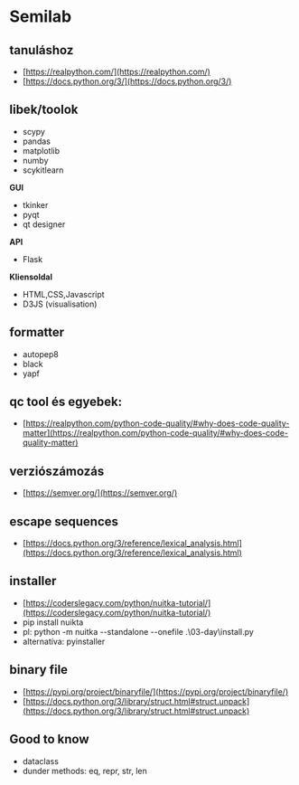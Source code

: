 # Semilab

## tanuláshoz
- [https://realpython.com/](https://realpython.com/)
- [https://docs.python.org/3/](https://docs.python.org/3/)

## libek/toolok

- scypy
- pandas
- matplotlib
- numby 
- scykitlearn

**GUI**
- tkinker
- pyqt
- qt designer

**API**
- Flask

**Kliensoldal**
- HTML,CSS,Javascript
- D3JS (visualisation)

## formatter
- autopep8
- black
- yapf

## qc tool és egyebek:
- [https://realpython.com/python-code-quality/#why-does-code-quality-matter](https://realpython.com/python-code-quality/#why-does-code-quality-matter)


## verziószámozás
- [https://semver.org/](https://semver.org/)

## escape sequences
- [https://docs.python.org/3/reference/lexical_analysis.html](https://docs.python.org/3/reference/lexical_analysis.html)

## installer
- [https://coderslegacy.com/python/nuitka-tutorial/](https://coderslegacy.com/python/nuitka-tutorial/)
- pip install nuikta
- pl: python -m nuitka --standalone --onefile  .\03-day\install.py 
- alternatíva: pyinstaller

## binary file
- [https://pypi.org/project/binaryfile/](https://pypi.org/project/binaryfile/)
- [https://docs.python.org/3/library/struct.html#struct.unpack](https://docs.python.org/3/library/struct.html#struct.unpack)

## Good to know
- dataclass
- dunder methods: eq, repr, str, len